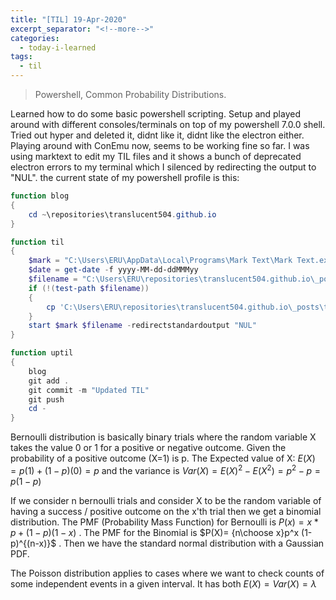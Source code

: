 ```yaml
---
title: "[TIL] 19-Apr-2020"
excerpt_separator: "<!--more-->"
categories:
  - today-i-learned
tags:
  - til 
---
```


> Powershell, Common Probability Distributions.

<!--more-->

Learned how to do some basic powershell scripting. Setup and played around with different consoles/terminals on top of my powershell 7.0.0 shell. Tried out hyper and deleted it, didnt like it, didnt like the electron either. Playing around with ConEmu now, seems to be working fine so far. I was using marktext to edit my TIL files and it shows a bunch of deprecated electron errors to my terminal which I silenced by redirecting the output to "NUL". the current state of my powershell profile is this:

```powershell
function blog
{
    cd ~\repositories\translucent504.github.io
}

function til
{    
    $mark = "C:\Users\ERU\AppData\Local\Programs\Mark Text\Mark Text.exe"
    $date = get-date -f yyyy-MM-dd-ddMMMyy
    $filename = "C:\Users\ERU\repositories\translucent504.github.io\_posts\$date.md"
    if (!(test-path $filename))
    {
        cp 'C:\Users\ERU\repositories\translucent504.github.io\_posts\template.md' $filename
    }
    start $mark $filename -redirectstandardoutput "NUL"
}

function uptil
{
    blog
    git add .
    git commit -m "Updated TIL"
    git push
    cd -
}
```

Bernoulli distribution is basically binary trials where the random variable X takes the value 0 or 1 for a positive or negative outcome. Given the probability of a positive outcome (X=1) is p. The Expected value of X: $E(X) = p(1) + (1-p)(0) = p$ and the variance is $Var(X)=E(X)^2 - E(X^2) = p^2-p = p(1-p)$

If we consider n bernoulli trials and consider X to be the random variable of having a success / positive outcome on the x'th trial then we get a binomial distribution. The PMF (Probability Mass Function) for Bernoulli is $P(x) = x*p + (1-p)(1-x)$ . The PMF for the Binomial is $P(X)= {n\choose x}p^x (1-p)^{(n-x)}$ . Then we have the standard normal distribution with a Gaussian PDF.

The Poisson distribution applies to cases where we want to check counts of some independent events in a given interval. It has both $E(X) = Var(X)= \lambda$
